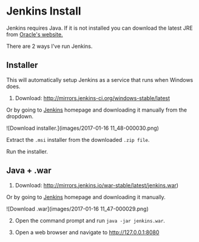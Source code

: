 # Jenkins Install

Jenkins requires Java. If it is not installed you can download the latest JRE from [Oracle's website.](http://www.oracle.com/technetwork/java/javase/downloads/index.html)

There are 2 ways I've run Jenkins.

## Installer

This will automatically setup Jenkins as a service that runs when Windows does.

1. Download: http://mirrors.jenkins-ci.org/windows-stable/latest

Or by going to [Jenkins](https://jenkins.io/) homepage and downloading it manually from the dropdown.

![Download installer.](images/2017-01-16 11_48-000030.png)

Extract the ```.msi``` installer from the downloaded ```.zip file```.

Run the installer.

## Java + .war

1. Download: http://mirrors.jenkins.io/war-stable/latest/jenkins.war)

Or by going to [Jenkins](https://jenkins.io/) homepage and downloading it manually.

![Download .war](images/2017-01-16 11_47-000029.png)

2. Open the command prompt and run ```java -jar jenkins.war```.

3. Open a web browser and navigate to http://127.0.0.1:8080
